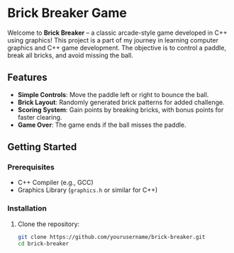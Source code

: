 # Brick Breaker Game

Welcome to **Brick Breaker** – a classic arcade-style game developed in C++ using graphics! This project is a part of my journey in learning computer graphics and C++ game development. The objective is to control a paddle, break all bricks, and avoid missing the ball.

## Features

- **Simple Controls**: Move the paddle left or right to bounce the ball.
- **Brick Layout**: Randomly generated brick patterns for added challenge.
- **Scoring System**: Gain points by breaking bricks, with bonus points for faster clearing.
- **Game Over**: The game ends if the ball misses the paddle.

## Getting Started

### Prerequisites

- C++ Compiler (e.g., GCC)
- Graphics Library (`graphics.h` or similar for C++)

### Installation

1. Clone the repository:
   ```bash
   git clone https://github.com/yourusername/brick-breaker.git
   cd brick-breaker
   
